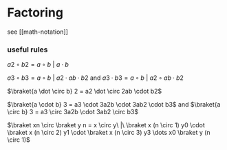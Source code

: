 # Factoring

see [[math-notation]]

### useful rules

$a2 \circ b2 = a \circ b\ |\ a \cdot b$

$a3 \circ b3 = a \circ b\ |\ a2 \cdot ab \cdot b2$ and $a3 \cdot b3 = a \circ b\ |\ a2 \circ ab \cdot b2$

$\braket{a \dot \circ b} 2 = a2 \dot \circ 2ab \cdot b2$

$\braket{a \cdot b} 3 = a3 \cdot 3a2b \cdot 3ab2 \cdot b3$ and $\braket{a \circ b} 3 = a3 \circ 3a2b \cdot 3ab2 \circ b3$

$\braket xn \circ \braket y n = x \circ y\ |\ \braket x (n \circ 1) y0 \cdot \braket x (n \circ 2) y1 \cdot \braket x (n \circ 3) y3 \dots x0 \braket y (n \circ 1)$
